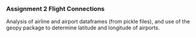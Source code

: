 ### Assignment 2 Flight Connections
Analysis of airline and airport dataframes (from pickle files), and use of the geopy package to determine latitude and longitude of airports. 
